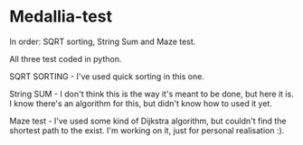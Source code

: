 # Medallia-test

In order: SQRT sorting, String Sum and Maze test.

All three test coded in python.

SQRT SORTING -  I've used quick sorting in this one.

String SUM - I don't think this is the way it's meant to be done, but here it is. I know there's an algorithm for this, but didn't know how to used it yet.

Maze test -  I've used some kind of Dijkstra algorithm, but couldn't find the shortest path to the exist. I'm working on it, just for personal realisation :).
